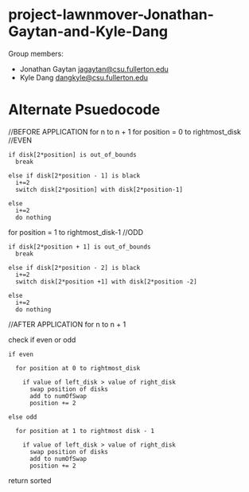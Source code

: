 # project-lawnmover-Jonathan-Gaytan-and-Kyle-Dang

Group members:
* Jonathan Gaytan jagaytan@csu.fullerton.edu
* Kyle Dang dangkyle@csu.fullerton.edu

# Alternate Psuedocode

//BEFORE APPLICATION 
for n to n + 1
  for position = 0 to rightmost_disk //EVEN 
  
    if disk[2*position] is out_of_bounds
      break 

    else if disk[2*position - 1] is black 
      i+=2
      switch disk[2*position] with disk[2*position-1]

    else 
      i+=2
      do nothing

  for position = 1 to rightmost_disk-1 //ODD 

    if disk[2*position + 1] is out_of_bounds
      break 

    else if disk[2*position - 2] is black 
      i+=2
      switch disk[2*position +1] with disk[2*position -2]

    else 
      i+=2 
      do nothing 

//AFTER APPLICATION 
for n to n + 1

  check if even or odd 

    if even 

      for position at 0 to rightmost_disk

        if value of left_disk > value of right_disk
          swap position of disks
          add to numOfSwap  
          position += 2
    
    else odd
      
      for position at 1 to rightmost disk - 1
        
        if value of left_disk > value of right_disk
          swap position of disks 
          add to numOfSwap
          position += 2  
  
  return sorted
